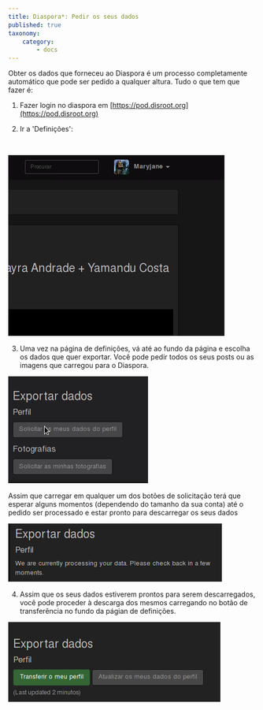 ```yaml
---
title: Diaspora*: Pedir os seus dados
published: true
taxonomy:
    category:
        - docs
---
```


Obter os dados que forneceu ao Diaspora é um processo completamente automático que pode ser pedido a qualquer altura. Tudo o que tem que fazer é:

1. Fazer login no diaspora em [https://pod.disroot.org](https://pod.disroot.org)

2. Ir a 'Definições':
<br>

![](pt/settings.gif)

3. Uma vez na página de definições, vá até ao fundo da página e escolha os dados que quer exportar. Você pode pedir todos os seus posts ou as imagens que carregou para o Diaspora.

![](pt/request.gif)

Assim que carregar em qualquer um dos botões de solicitação terá que esperar alguns momentos (dependendo do tamanho da sua conta) até o pedido ser processado e estar pronto para descarregar os seus dados

![](pt/wait-request.png)

4. Assim que os seus dados estiverem prontos para serem descarregados, você pode proceder à descarga dos mesmos carregando no botão de transferência no fundo da págian de definições.

![](pt/data-download.png)
